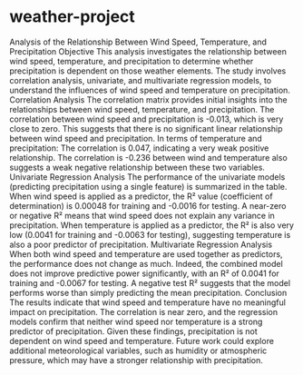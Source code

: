 # weather-project
Analysis of the Relationship Between Wind Speed, Temperature, and Precipitation
Objective
This analysis investigates the relationship between wind speed, temperature, and precipitation to determine whether precipitation is dependent on those weather elements. The study involves correlation analysis, univariate, and multivariate regression models, to understand the influences of wind speed and temperature on precipitation. 
Correlation Analysis
The correlation matrix provides initial insights into the relationships between wind speed, temperature, and precipitation. The correlation between wind speed and precipitation is -0.013, which is very close to zero. This suggests that there is no significant linear relationship between wind speed and precipitation.
In terms of temperature and precipitation: The correlation is 0.047, indicating a very weak positive relationship. The correlation is -0.236 between wind and temperature also suggests a weak negative relationship between these two variables.
Univariate Regression Analysis
The performance of the univariate models (predicting precipitation using a single feature) is summarized in the table.  When wind speed is applied as a predictor, the R² value (coefficient of determination) is 0.00048 for training and -0.0016 for testing. A near-zero or negative R² means that wind speed does not explain any variance in precipitation. When temperature is applied as a predictor, the R² is also very low (0.0041 for training and -0.0063 for testing), suggesting temperature is also a poor predictor of precipitation.
Multivariate Regression Analysis
When both wind speed and temperature are used together as predictors, the performance does not change as much. Indeed, the combined model does not improve predictive power significantly, with an R² of 0.0041 for training and -0.0067 for testing. A negative test R² suggests that the model performs worse than simply predicting the mean precipitation.
Conclusion
The results indicate that wind speed and temperature have no meaningful impact on precipitation. The correlation is near zero, and the regression models confirm that neither wind speed nor temperature is a strong predictor of precipitation. Given these findings, precipitation is not dependent on wind speed and temperature. Future work could explore additional meteorological variables, such as humidity or atmospheric pressure, which may have a stronger relationship with precipitation.